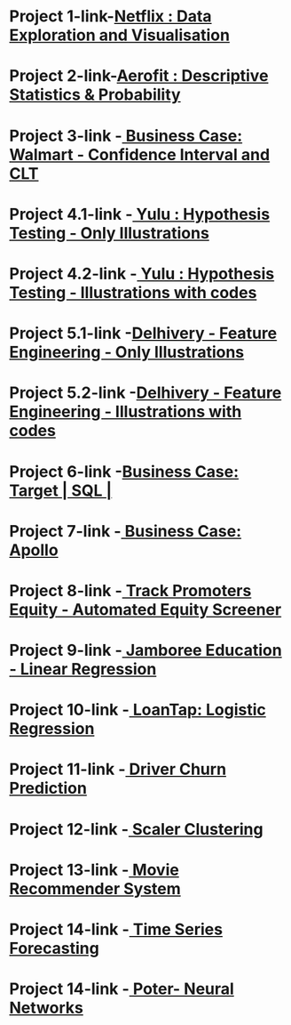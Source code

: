 # Project 1-link-[Netflix : Data Exploration and Visualisation](https://drive.google.com/file/d/1kZS5jNvXY7tIO5OrOLXJu683xxzmVzJC/view)



# Project 2-link-[Aerofit : Descriptive Statistics & Probability](https://drive.google.com/file/d/1lqVBYUz9GkDv3cme1-BvZ1V0cuGY8E7W/view?usp=sharing)



# Project 3-link -[ Business Case: Walmart - Confidence Interval and CLT ](https://drive.google.com/file/d/19Y2L_esVFfTQVhAmYjRg85oK2GhCSIMD/view?usp=sharing)



# Project 4.1-link -[ Yulu : Hypothesis Testing - Only Illustrations ](https://drive.google.com/file/d/1pty2VJYJg-Pj-0QW52iUVMFfcH-b6UkW/view)

# Project 4.2-link -[ Yulu : Hypothesis Testing - Illustrations with codes ](https://drive.google.com/file/d/1yTrOSW2oXfSgntqed46JbXggbUuKCPDr/view?usp=sharing)




# Project 5.1-link -[Delhivery - Feature Engineering - Only Illustrations ](https://drive.google.com/file/d/1y1bGkkghz96GbFZWvNZmDaC2YjyIt_Xu/view?usp=sharing)

# Project 5.2-link -[Delhivery - Feature Engineering - Illustrations with codes ](https://drive.google.com/file/d/1AnUfGOFk_rp9tYxCwK2J2qvUPkG31hj8/view?usp=sharing)



# Project 6-link -[Business Case: Target | SQL |]( https://drive.google.com/file/d/1t-PgoGex3JgH7i6tg6990y7cO0lyfTd8/view?usp=sharing)




# Project 7-link -[ Business Case: Apollo ]( https://drive.google.com/file/d/1pReXBxmpXF4QdYgu6sf5QfNMAjtmKdvL/view?usp=sharing )




# Project 8-link -[ Track Promoters Equity - Automated Equity Screener]( https://drive.google.com/file/d/1ysAphkwaNQIPlmdiyPY9AHYr-lDodYo5/view?usp=sharing )






# Project 9-link -[ Jamboree Education - Linear Regression ]( https://drive.google.com/file/d/15ZIV-h48SRrSyytGBDwGop4jNSCi1_t2/view?usp=share_link )






# Project 10-link -[ LoanTap: Logistic Regression ]( https://drive.google.com/file/d/1HoncwpxbAcXWP30LdpwAREVrfUgEfb8E/view?usp=share_link )





# Project 11-link -[ Driver Churn Prediction ]( https://drive.google.com/file/d/1JMMAA7uX_DJ9ZPTYt4_uOCF--x82xASI/view?usp=share_link )







# Project 12-link -[  Scaler Clustering ]( https://drive.google.com/file/d/1iUNb7SWjxhlrhkWeGZmZiwYxu3izIseG/view?usp=share_link )



# Project 13-link -[  Movie Recommender System ]( https://drive.google.com/file/d/1pcmdeDhNSvZTvByxzzRDu68xqLUlGjyT/view?usp=share_link )




# Project 14-link -[  Time Series Forecasting ]( https://drive.google.com/file/d/1O-W9kzalGJhnpBzxZaKVAUELJJSpZRjG/view?usp=share_link )



# Project 14-link -[  Poter- Neural Networks ]( https://drive.google.com/file/d/1KlZNx3Kahwu_T2DjH2Yl6Rq2JoyhjZua/view?usp=share_link)

